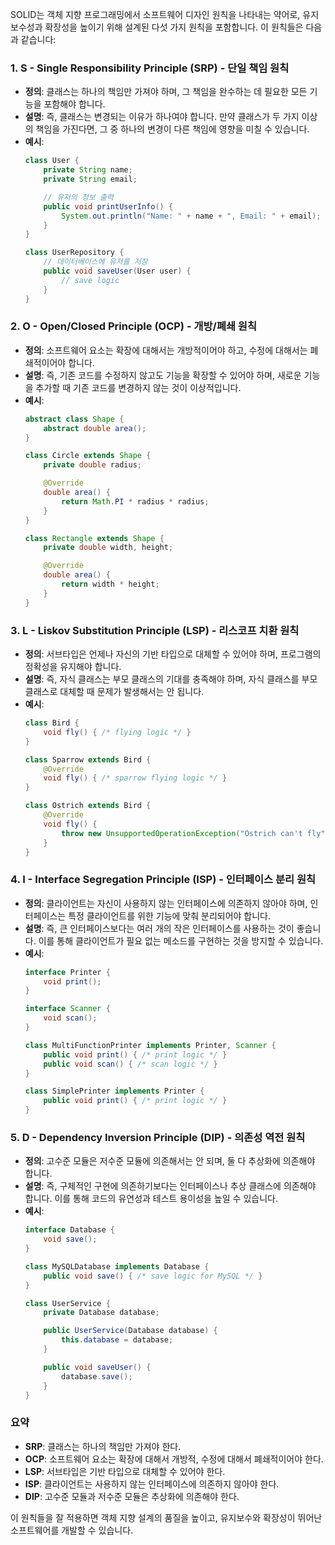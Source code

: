 SOLID는 객체 지향 프로그래밍에서 소프트웨어 디자인 원칙을 나타내는 약어로, 유지보수성과 확장성을 높이기 위해 설계된 다섯 가지 원칙을 포함합니다. 이 원칙들은 다음과 같습니다:

### 1. **S - Single Responsibility Principle (SRP) - 단일 책임 원칙**
- **정의**: 클래스는 하나의 책임만 가져야 하며, 그 책임을 완수하는 데 필요한 모든 기능을 포함해야 합니다.
- **설명**: 즉, 클래스는 변경되는 이유가 하나여야 합니다. 만약 클래스가 두 가지 이상의 책임을 가진다면, 그 중 하나의 변경이 다른 책임에 영향을 미칠 수 있습니다.
- **예시**: 
  ```java
  class User {
      private String name;
      private String email;

      // 유저의 정보 출력
      public void printUserInfo() {
          System.out.println("Name: " + name + ", Email: " + email);
      }
  }

  class UserRepository {
      // 데이터베이스에 유저를 저장
      public void saveUser(User user) {
          // save logic
      }
  }
  ```

### 2. **O - Open/Closed Principle (OCP) - 개방/폐쇄 원칙**
- **정의**: 소프트웨어 요소는 확장에 대해서는 개방적이어야 하고, 수정에 대해서는 폐쇄적이어야 합니다.
- **설명**: 즉, 기존 코드를 수정하지 않고도 기능을 확장할 수 있어야 하며, 새로운 기능을 추가할 때 기존 코드를 변경하지 않는 것이 이상적입니다.
- **예시**: 
  ```java
  abstract class Shape {
      abstract double area();
  }

  class Circle extends Shape {
      private double radius;

      @Override
      double area() {
          return Math.PI * radius * radius;
      }
  }

  class Rectangle extends Shape {
      private double width, height;

      @Override
      double area() {
          return width * height;
      }
  }
  ```

### 3. **L - Liskov Substitution Principle (LSP) - 리스코프 치환 원칙**
- **정의**: 서브타입은 언제나 자신의 기반 타입으로 대체할 수 있어야 하며, 프로그램의 정확성을 유지해야 합니다.
- **설명**: 즉, 자식 클래스는 부모 클래스의 기대를 충족해야 하며, 자식 클래스를 부모 클래스로 대체할 때 문제가 발생해서는 안 됩니다.
- **예시**: 
  ```java
  class Bird {
      void fly() { /* flying logic */ }
  }

  class Sparrow extends Bird {
      @Override
      void fly() { /* sparrow flying logic */ }
  }

  class Ostrich extends Bird {
      @Override
      void fly() {
          throw new UnsupportedOperationException("Ostrich can't fly");
      }
  }
  ```

### 4. **I - Interface Segregation Principle (ISP) - 인터페이스 분리 원칙**
- **정의**: 클라이언트는 자신이 사용하지 않는 인터페이스에 의존하지 않아야 하며, 인터페이스는 특정 클라이언트를 위한 기능에 맞춰 분리되어야 합니다.
- **설명**: 즉, 큰 인터페이스보다는 여러 개의 작은 인터페이스를 사용하는 것이 좋습니다. 이를 통해 클라이언트가 필요 없는 메소드를 구현하는 것을 방지할 수 있습니다.
- **예시**: 
  ```java
  interface Printer {
      void print();
  }

  interface Scanner {
      void scan();
  }

  class MultiFunctionPrinter implements Printer, Scanner {
      public void print() { /* print logic */ }
      public void scan() { /* scan logic */ }
  }

  class SimplePrinter implements Printer {
      public void print() { /* print logic */ }
  }
  ```

### 5. **D - Dependency Inversion Principle (DIP) - 의존성 역전 원칙**
- **정의**: 고수준 모듈은 저수준 모듈에 의존해서는 안 되며, 둘 다 추상화에 의존해야 합니다.
- **설명**: 즉, 구체적인 구현에 의존하기보다는 인터페이스나 추상 클래스에 의존해야 합니다. 이를 통해 코드의 유연성과 테스트 용이성을 높일 수 있습니다.
- **예시**: 
  ```java
  interface Database {
      void save();
  }

  class MySQLDatabase implements Database {
      public void save() { /* save logic for MySQL */ }
  }

  class UserService {
      private Database database;

      public UserService(Database database) {
          this.database = database;
      }

      public void saveUser() {
          database.save();
      }
  }
  ```

### 요약
- **SRP**: 클래스는 하나의 책임만 가져야 한다.
- **OCP**: 소프트웨어 요소는 확장에 대해서 개방적, 수정에 대해서 폐쇄적이어야 한다.
- **LSP**: 서브타입은 기반 타입으로 대체할 수 있어야 한다.
- **ISP**: 클라이언트는 사용하지 않는 인터페이스에 의존하지 않아야 한다.
- **DIP**: 고수준 모듈과 저수준 모듈은 추상화에 의존해야 한다.

이 원칙들을 잘 적용하면 객체 지향 설계의 품질을 높이고, 유지보수와 확장성이 뛰어난 소프트웨어를 개발할 수 있습니다.